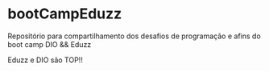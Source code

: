 # bootCampEduzz
Repositório para compartilhamento dos desafios de programação e afins do boot camp DIO &amp;&amp; Eduzz

Eduzz e DIO são TOP!!
